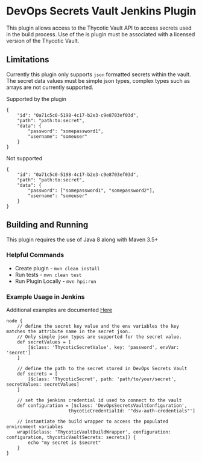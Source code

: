 # DevOps Secrets Vault Jenkins Plugin
This plugin allows access to the Thycotic Vault API to access secrets used in the build process.
Use of the is plugin must be associated with a licensed version of the Thycotic Vault.

## Limitations
Currently this plugin only supports `json` formatted secrets within the vault. The secret data values must 
be simple json types, complex types such as arrays are not currently supported.

Supported by the plugin
```
{
    "id": "0a71c5c0-5198-4c17-b2e3-c9e8703ef03d",
    "path": "path:to:secret",
    "data": {
        "password": "somepassword1",
        "username": "someuser"
    }
}
```

Not supported
```
{
    "id": "0a71c5c0-5198-4c17-b2e3-c9e8703ef03d",
    "path": "path:to:secret",
    "data": {
        "password": ["somepassword1", "somepassword2"],
        "username": "someuser"
    }
}
```

## Building and Running

This plugin requires the use of Java 8 along with Maven 3.5+

### Helpful Commands
- Create plugin - `mvn clean install`
- Run tests - `mvn clean test`
- Run Plugin Locally - `mvn hpi:run`

### Example Usage in Jenkins

Additional examples are documented [Here](https://docs.thycotic.com/dsv-extension-jenkins) 

```
node {
    // define the secret key value and the env variables the key matches the attribute name in the secret json. 
    // Only simple json types are supported for the secret value.
    def secretValues = [
        [$class: 'ThycoticSecretValue', key: 'password', envVar: 'secret']
    ]
    
    // define the path to the secret stored in DevOps Secrets Vault
    def secrets = [
        [$class: 'ThycoticSecret', path: 'path/to/your/secret', secretValues: secretValues]
    ]

    // set the jenkins credential id used to connect to the vault
    def configuration = [$class: 'DevOpsSecretsVaultConfiguration',
                       thycoticCredentialId: '"dsv-auth-credentials"']

    // instantiate the build wrapper to access the populated environment variables
    wrap([$class: 'ThycoticVaultBuildWrapper', configuration: configuration, thycoticVaultSecrets: secrets]) {
        echo "my secret is $secret"
    }
}
```